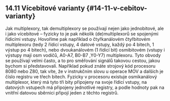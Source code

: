 ## 14.11 Vícebitové varianty {#14-11-v-cebitov-varianty}

Jak multiplexory, tak demultiplexory se používají nejen jako jednobitové, ale i jako vícebitové – fyzicky to je pak několik (de)multiplexorů se spojenými řídicími vstupy. Hovoříme pak například o čtyřkanálovém čtyřbitovém multiplexoru (tedy 2 řídicí vstupy, 4 datové vstupy, každý po 4 bitech, 1 výstup po 4 bitech), nebo dvoukanálovém (1 řídicí bit) osmibitovém (vstupy i výstupy mají osm vodičů, A0-A7, B0-B7 ,Y0-Y7) multiplexoru. Tyto obvody se používají velmi často, a to pro směřování signálů takovou cestou, jakou bychom si představovali. Například pokud znáte strojový kód procesoru 8080 nebo Z80, tak víte, že v instrukčním slovu u operace MOV a dalších je číslo registru ve třech bitech. Fyzicky v procesoru existuje osmikanálový multiplexor, který má tyto tři bity připojeny na svoje řídicí vstupy, na datových vstupech má připojeny jednotlivé registry, a podle hodnoty pak na vnitřní datovou sběrnici připojí jeden z těchto registrů.